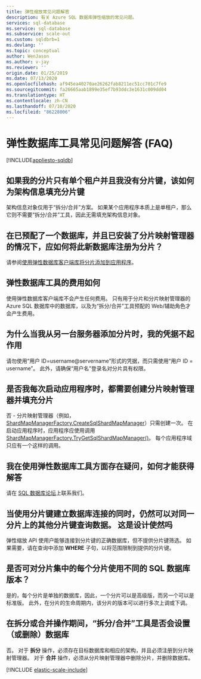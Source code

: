 ```yaml
---
title: 弹性缩放常见问题解答
description: 有关 Azure SQL 数据库弹性缩放的常见问题。
services: sql-database
ms.service: sql-database
ms.subservice: scale-out
ms.custom: sqldbrb=1
ms.devlang: ''
ms.topic: conceptual
author: WenJason
ms.author: v-jay
ms.reviewer: ''
origin.date: 01/25/2019
ms.date: 07/13/2020
ms.openlocfilehash: af945ea40270ae26262fab8211ec51cc701c7fe9
ms.sourcegitcommit: fa26665aab1899e35ef7b93ddc3e1631c009dd04
ms.translationtype: HT
ms.contentlocale: zh-CN
ms.lasthandoff: 07/10/2020
ms.locfileid: "86228006"
---
```

# <a name="elastic-database-tools-frequently-asked-questions-faq"></a>弹性数据库工具常见问题解答 (FAQ)
[!INCLUDE[appliesto-sqldb](../includes/appliesto-sqldb.md)]

## <a name="if-i-have-a-single-tenant-per-shard-and-no-sharding-key-how-do-i-populate-the-sharding-key-for-the-schema-info"></a>如果我的分片只有单个租户并且我没有分片键，该如何为架构信息填充分片键

架构信息对象仅用于“拆分/合并”方案。 如果某个应用程序本质上是单租户，那么它则不需要“拆分/合并”工具，因此无需填充架构信息对象。

## <a name="ive-provisioned-a-database-and-i-already-have-a-shard-map-manager-how-do-i-register-this-new-database-as-a-shard"></a>在已预配了一个数据库，并且已安装了分片映射管理器的情况下，应如何将此新数据库注册为分片？

请参阅[使用弹性数据库客户端库将分片添加到应用程序](elastic-scale-add-a-shard.md)。

## <a name="how-much-do-elastic-database-tools-cost"></a>弹性数据库工具的费用如何

使用弹性数据库客户端库不会产生任何费用。 只有用于分片和分片映射管理器的 Azure SQL 数据库中的数据库，以及为“拆分/合并”工具预配的 Web/辅助角色才会产生费用。

## <a name="why-are-my-credentials-not-working-when-i-add-a-shard-from-a-different-server"></a>为什么当我从另一台服务器添加分片时，我的凭据不起作用

请勿使用“用户 ID=username@servername”形式的凭据，而只需使用“用户 ID = username”。  此外，请确保“用户名”登录名对分片具有权限。

## <a name="do-i-need-to-create-a-shard-map-manager-and-populate-shards-every-time-i-start-my-applications"></a>是否我每次启动应用程序时，都需要创建分片映射管理器并填充分片

否 - 分片映射管理器（例如，[ShardMapManagerFactory.CreateSqlShardMapManager](/dotnet/api/microsoft.azure.sqldatabase.elasticscale.shardmanagement.shardmapmanagerfactory.createsqlshardmapmanager)）只需创建一次。  在启动应用程序时，应用程序应使用调用 [ShardMapManagerFactory.TryGetSqlShardMapManager()](/dotnet/api/microsoft.azure.sqldatabase.elasticscale.shardmanagement.shardmapmanagerfactory.trygetsqlshardmapmanager)。  每个应用程序域只应有一个这样的调用。

## <a name="i-have-questions-about-using-elastic-database-tools-how-do-i-get-them-answered"></a>我在使用弹性数据库工具方面存在疑问，如何才能获得解答

请在 [SQL 数据库论坛](https://social.msdn.microsoft.com/Forums/zh-cn/home?forum=ssdsgetstarted)上联系我们。

## <a name="when-i-get-a-database-connection-using-a-sharding-key-i-can-still-query-data-for-other-sharding-keys-on-the-same-shard--is-this-by-design"></a>当使用分片键建立数据库连接的同时，仍然可以对同一分片上的其他分片键查询数据。  这是设计使然吗

弹性缩放 API 使用户能够连接到分片键的正确数据库，但不提供分片键筛选。  如果需要，请在查询中添加 **WHERE** 子句，以将范围限制到提供的分片键。

## <a name="can-i-use-a-different-sql-database-edition-for-each-shard-in-my-shard-set"></a>是否可对分片集中的每个分片使用不同的 SQL 数据库版本？

是的，每个分片是单独的数据库，因此，一个分片可以是高级版，而另一个可以是标准版。 此外，在分片的生命周期内，该分片的版本可以进行多次上调或下调。

## <a name="does-the-split-merge-tool-provision-or-delete-a-database-during-a-split-or-merge-operation"></a>在拆分或合并操作期间，“拆分/合并”工具是否会设置（或删除）数据库

否。 对于 **拆分** 操作，必须存在目标数据库和相应的架构，并且必须注册到分片映射管理器。  对于 **合并** 操作，必须从分片映射管理器中删除分片，并删除数据库。

[!INCLUDE [elastic-scale-include](../../../includes/elastic-scale-include.md)]
